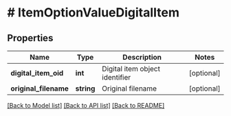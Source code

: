 # # ItemOptionValueDigitalItem

## Properties

Name | Type | Description | Notes
------------ | ------------- | ------------- | -------------
**digital_item_oid** | **int** | Digital item object identifier | [optional]
**original_filename** | **string** | Original filename | [optional]

[[Back to Model list]](../../README.md#models) [[Back to API list]](../../README.md#endpoints) [[Back to README]](../../README.md)
